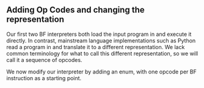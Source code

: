 ## Adding Op Codes and changing the representation

Our first two BF interpreters both load the input program in and execute it directly. In contrast, mainstream language implementations such as Python read a program in and translate it to a different representation. We lack common terminology for what to call this different representation, so we will call it a sequence of opcodes.

We now modify our interpreter by adding an enum, with one opcode per BF instruction as a starting point.